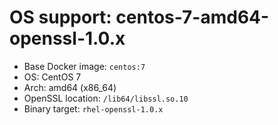 # OS support: centos-7-amd64-openssl-1.0.x

- Base Docker image: `centos:7`
- OS: CentOS 7
- Arch: amd64 (x86_64)
- OpenSSL location: `/lib64/libssl.so.10`
- Binary target: `rhel-openssl-1.0.x`
